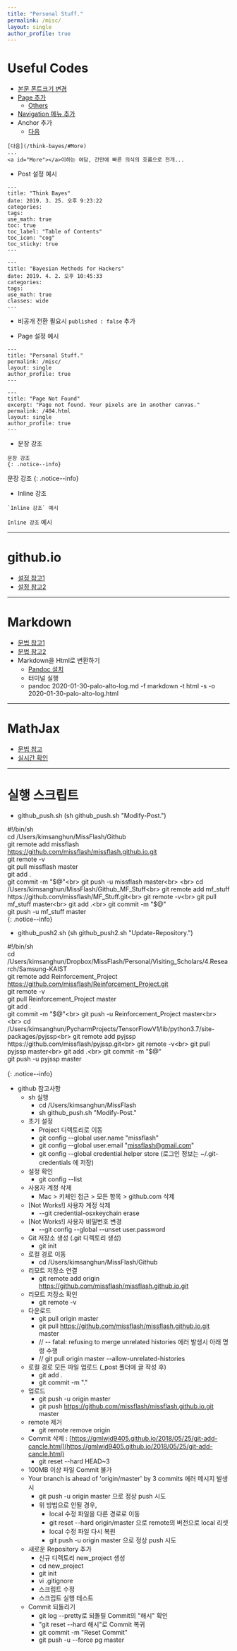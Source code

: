 ```yaml
---
title: "Personal Stuff."
permalink: /misc/
layout: single
author_profile: true
---
```


# Useful Codes
* [본문 폰트크기 변경](https://github.com/missflash/missflash.github.io/commit/273d4b95a962c96d531974ba378b272666dc6824)
* [Page 추가](https://github.com/missflash/missflash.github.io/commit/126a484a364cc69c44785f341d617a68620d8706)
  * [Others](https://github.com/mmistakes/minimal-mistakes/tree/master/docs/_pages)
* [Navigation 메뉴 추가](https://github.com/missflash/missflash.github.io/commit/39267d309f3adb76be11be2be28036c9d64f7574)
* Anchor 추가
  * [다음](/think-bayes/#More)

```
[다음](/think-bayes/#More)
...
<a id="More"></a>이하는 여담, 간만에 빠른 의식의 흐름으로 전개...
```

* Post 설정 예시

```
---
title: "Think Bayes"
date: 2019. 3. 25. 오후 9:23:22
categories:
tags:
use_math: true
toc: true
toc_label: "Table of Contents"
toc_icon: "cog"
toc_sticky: true
---
```

```
---
title: "Bayesian Methods for Hackers"
date: 2019. 4. 2. 오후 10:45:33
categories:
tags:
use_math: true
classes: wide
---
```

  * 비공개 전환 필요시 `published : false` 추가

* Page 설정 예시

```
---
title: "Personal Stuff."
permalink: /misc/
layout: single
author_profile: true
---
```

```
---
title: "Page Not Found"
excerpt: "Page not found. Your pixels are in another canvas."
permalink: /404.html
layout: single
author_profile: true
---
```

* 문장 강조

```
문장 강조
{: .notice--info}
```

문장 강조
{: .notice--info}

* Inline 강조

```
`Inline 강조` 예시
```

`Inline 강조` 예시

---

# github.io
* [설정 참고1](https://mmistakes.github.io/minimal-mistakes/docs/configuration/)
* [설정 참고2](https://devinlife.com/howto/)

---

# Markdown
* [문법 참고1](https://seoulrain.net/2014/12/03/writemonkey05/)
* [문법 참고2](http://taewan.kim/post/markdown/)
* Markdown을 Html로 변환하기
  * [Pandoc 설치](https://pandoc.org/installing.html)
  * 터미널 실행
  * pandoc 2020-01-30-palo-alto-log.md -f markdown -t html -s -o 2020-01-30-palo-alto-log.html

---

# MathJax
* [문법 참고](http://www.onemathematicalcat.org/MathJaxDocumentation/MathJaxKorean/TeXSyntax_ko.html)
* [실시간 확인](https://cdn.rawgit.com/mathjax/MathJax/2.7.1/test/sample-dynamic-2.html)

---

# 실행 스크립트
* github_push.sh (sh github_push.sh "Modify-Post.")

\#!/bin/sh<br>
cd /Users/kimsanghun/MissFlash/Github<br>
git remote add missflash https://github.com/missflash/missflash.github.io.git<br>
git remote -v<br>
git pull missflash master<br>
git add .<br>
git commit -m "$@"<br>
git push -u missflash master<br>
<br>
cd /Users/kimsanghun/MissFlash/Github_MF_Stuff<br>
git remote add mf_stuff https://github.com/missflash/MF_Stuff.git<br>
git remote -v<br>
git pull mf_stuff master<br>
git add .<br>
git commit -m "$@"<br>
git push -u mf_stuff master<br>
{: .notice--info}

* github_push2.sh (sh github_push2.sh "Update-Repository.")

\#!/bin/sh<br>
cd /Users/kimsanghun/Dropbox/MissFlash/Personal/Visiting_Scholars/4.Research/Samsung-KAIST<br>
git remote add Reinforcement_Project https://github.com/missflash/Reinforcement_Project.git<br>
git remote -v<br>
git pull Reinforcement_Project master<br>
git add .<br>
git commit -m "$@"<br>
git push -u Reinforcement_Project master<br><br>
cd /Users/kimsanghun/PycharmProjects/TensorFlowV1/lib/python3.7/site-packages/pyjssp<br>
git remote add pyjssp https://github.com/missflash/pyjssp.git<br>
git remote -v<br>
git pull pyjssp master<br>
git add .<br>
git commit -m "$@"<br>
git push -u pyjssp master<br><br>
{: .notice--info}

* github 참고사항
  * sh 실행
    * cd /Users/kimsanghun/MissFlash
    * sh github_push.sh "Modify-Post."
  * 초기 설정
    * Project 디렉토리로 이동
    * git config --global user.name "missflash"
    * git config --global user.email "missflash@gmail.com"
    * git config --global credential.helper store (로그인 정보는 ~/.git-credentials 에 저장)
  * 설정 확인
    * git config --list
  * 사용자 계정 삭제
    * Mac > 키체인 접근 > 모든 항목 > github.com 삭제
  * [Not Works!] 사용자 계정 삭제
    * --git credential-osxkeychain erase
  * [Not Works!] 사용자 비밀번호 변경
    * --git config --global --unset user.password
  * Git 저장소 생성 (.git 디렉토리 생성)
    * git init
  * 로컬 경로 이동
    * cd /Users/kimsanghun/MissFlash/Github
  * 리모트 저장소 연결
    * git remote add origin https://github.com/missflash/missflash.github.io.git
  * 리모트 저장소 확인
    * git remote -v
  * 다운로드
    * git pull origin master
    * git pull https://github.com/missflash/missflash.github.io.git master
    * // -- fatal: refusing to merge unrelated histories 에러 발생시 아래 명령 수행
    * // git pull origin master --allow-unrelated-histories
  * 로컬 경로 모든 파일 업로드 (\_post 폴더에 글 작성 후)
    * git add .
    * git commit -m "."
  * 업로드
    * git push -u origin master
    * git push https://github.com/missflash/missflash.github.io.git master
  * remote 제거
    * git remote remove origin
  * Commit 삭제 : [https://gmlwjd9405.github.io/2018/05/25/git-add-cancle.html](https://gmlwjd9405.github.io/2018/05/25/git-add-cancle.html)
    * git reset --hard HEAD~3
  * 100MB 이상 파일 Commit 불가
  * Your branch is ahead of 'origin/master' by 3 commits 에러 메시지 발생시
    * git push -u origin master 으로 정상 push 시도
    * 위 방법으로 안될 경우,
      * local 수정 파일을 다른 경로로 이동
      * git reset --hard origin/master 으로 remote의 버전으로 local 리셋
      * local 수정 파일 다시 복원
      * git push -u origin master 으로 정상 push 시도
  * 새로운 Repository 추가
    * 신규 디렉토리 new_project 생성
    * cd new_project
    * git init
    * vi .gitignore
    * 스크립트 수정
    * 스크립트 실행 테스트
  * Commit 되돌리기
    * git log --pretty로 되돌릴 Commit의 "해시" 확인
    * "git reset --hard 해시"로 Commit 복귀
    * git commit -m "Reset Commit"
    * git push -u --force pg master
